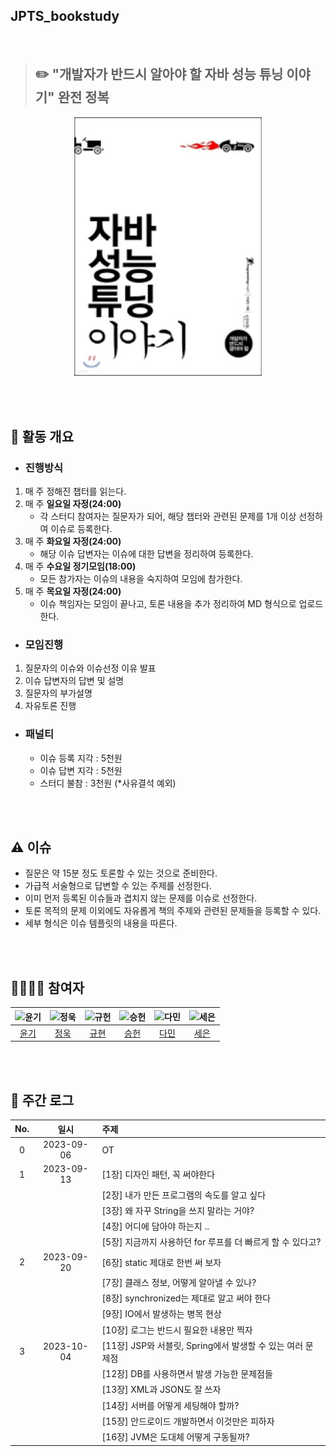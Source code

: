 ## JPTS_bookstudy
<br>

> ## ✏️ "개발자가 반드시 알아야 할 자바 성능 튜닝 이야기" 완전 정복

<div align="center">
  <img src="./assets/jpts_book_cover.png" alt="java performance tuning story cover" width="300"/>
</div>


<br><br>


## 🔎 활동 개요

- ### 진행방식
1. 매 주 정해진 챕터를 읽는다.
2. 매 주 **일요일 자정(24:00)**
   - 각 스터디 참여자는 질문자가 되어, 해당 챕터와 관련된 문제를 1개 이상 선정하여 이슈로 등록한다.
3. 매 주 **화요일 자정(24:00)**
   - 해당 이슈 답변자는 이슈에 대한 답변을 정리하여 등록한다.
4. 매 주 **수요일 정기모임(18:00)** 
   - 모든 참가자는 이슈의 내용을 숙지하여 모임에 참가한다.
5. 매 주 **목요일 자정(24:00)**
    - 이슈 책임자는 모임이 끝나고, 토론 내용을 추가 정리하여 MD 형식으로 업로드한다.


- ### 모임진행
1. 질문자의 이슈와 이슈선정 이유 발표
2. 이슈 답변자의 답변 및 설명
3. 질문자의 부가설명
4. 자유토론 진행

- ### 패널티
  - 이슈 등록 지각 : 5천원
  - 이슈 답변 지각 : 5천원
  - 스터디 불참 : 3천원 (*사유결석 예외)

<br><br>

## ⚠️ 이슈

- 질문은 약 15분 정도 토론할 수 있는 것으로 준비한다.
- 가급적 서술형으로 답변할 수 있는 주제를 선정한다.
- 이미 먼저 등록된 이슈들과 겹치지 않는 문제를 이슈로 선정한다.
- 토론 목적의 문제 이외에도 자유롭게 책의 주제와 관련된 문제들을 등록할 수 있다.
- 세부 형식은 이슈 템플릿의 내용을 따른다.

<br><br>

## 👩‍👩‍👦‍👦 참여자

<div align="center">

|     ![윤기](https://avatars.githubusercontent.com/u/89956603)     | ![정욱](https://avatars.githubusercontent.com/u/74192619) |![규헌](https://avatars.githubusercontent.com/u/76154390?v=4)|![승헌](https://avatars.githubusercontent.com/u/99643732)|![다민](https://avatars.githubusercontent.com/u/106113850)|![세은](https://avatars.githubusercontent.com/u/48899016)|
|:---------------------------------------------------------------:|:-------------------------------------------------------:|:---:|:-----------------------------------------------------:|:------------------------------------------------------:|:---:|
|                [윤기](https://github.com/Yg-Hong)                 |         [정욱](https://github.com/KIMSEI1124-dev)          | [규현](https://github.com/kgh2120)|           [승헌](https://github.com/olrlobt)            |            [다민](https://github.com/daminzzi)             | [세은](https://github.com/ChoiSeEun)| 

</div>

<br><br>

## 💯 주간 로그
<div align="center">

| No. |    일시    |                         주제                         |
| :-: | :--------: | :-------------------------------------------------- |
|  0  | 2023-09-06 |                          OT                          |
|  1  | 2023-09-13 | [1장] 디자인 패턴, 꼭 써야한다                         |
|    |            | [2장] 내가 만든 프로그램의 속도를 알고 싶다           |
|    |            | [3장] 왜 자꾸 String을 쓰지 말라는 거야?              |
|    |            | [4장] 어디에 담아야 하는지 ..                         |
|    |            | [5장] 지금까지 사용하던 for 루프를 더 빠르게 할 수 있다고? |
|  2  | 2023-09-20 | [6장] static 제대로 한번 써 보자                         |
|    |            | [7장] 클래스 정보, 어떻게 알아낼 수 있나?           |
|    |            | [8장] synchronized는 제대로 알고 써야 한다              |
|    |            | [9장] IO에서 발생하는 병목 현상                         |
|    |            | [10장] 로그는 반드시 필요한 내용만 찍자     |
|  3  | 2023-10-04 | [11장] JSP와 서블릿, Spring에서 발생할 수 있는 여러 문제점             |
|    |            | [12장] DB를 사용하면서 발생 가능한 문제점들    |
|    |            | [13장] XML과 JSON도 잘 쓰자 |
|    |            | [14장] 서버를 어떻게 세팅해야 할까?   |
|    |            | [15장] 안드로이드 개발하면서 이것만은 피하자 |
|    |            | [16장] JVM은 도대체 어떻게 구동될까? |

</div>

